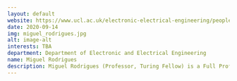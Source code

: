 ```yaml
---
layout: default
website: https://www.ucl.ac.uk/electronic-electrical-engineering/people/dr-miguel-rodrigues
date: 2020-09-14
img: miguel_rodrigues.jpg
alt: image-alt
interests: TBA
department: Department of Electronic and Electrical Engineering
name: Miguel Rodrigues
description: Miguel Rodrigues (Professor, Turing Fellow) is a Full Professor at University College London, he is also the Director of the MSc in Integrated Machine Learning Systems at University College London, and he is a Turing Fellow. He has also previously held various appointments with various institutions worldwide including Cambridge University, Princeton University, Duke University, and the University of Porto, Portugal. His research work lies in the general areas of information theory, information processing, and machine learning He currently supervises five postdocs and six phd students. He is also currently funded by UKRI, Innovate UK, Royal Society, EU H2020, industry.
---
```

